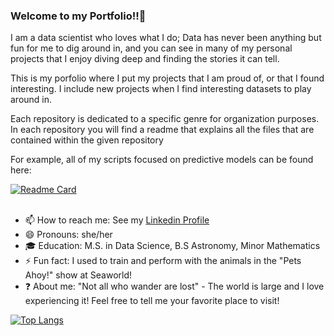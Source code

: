 ### Welcome to my Portfolio!!👋

I am a data scientist who loves what I do; Data has never been anything but fun for me to dig around in, and you can see in many of my personal projects that I enjoy diving deep and finding the stories it can tell.


This is my porfolio where I put my projects that I am proud of, or that I found interesting.
I include new projects when I find interesting datasets to play around in.


Each repository is dedicated to a specific genre for organization purposes. In each repository you will find a readme that explains all the files that are contained within the given repository

For example, all of my scripts focused on predictive models can be found here:

[![Readme Card](https://github-readme-stats.vercel.app/api/pin/?username=plaiddragon&repo=machine-learning)](https://github.com/plaiddragon/github-readme-stats)
<br>
<br>
- 📫 How to reach me: See my [Linkedin Profile](www.linkedin.com/in/kristiana-reed)
- 😄 Pronouns: she/her
- 🎓 Education: M.S. in Data Science, B.S Astronomy, Minor Mathematics
- ⚡ Fun fact: I used to train and perform with the animals in the "Pets Ahoy!" show at Seaworld!
- ❓ About me: "Not all who wander are lost" - The world is large and I love experiencing it! Feel free to tell me your favorite place to visit!

[![Top Langs](https://github-readme-stats.vercel.app/api/top-langs/?username=plaiddragon)](https://github.com/PlaidDragon/Machine-Learning)


